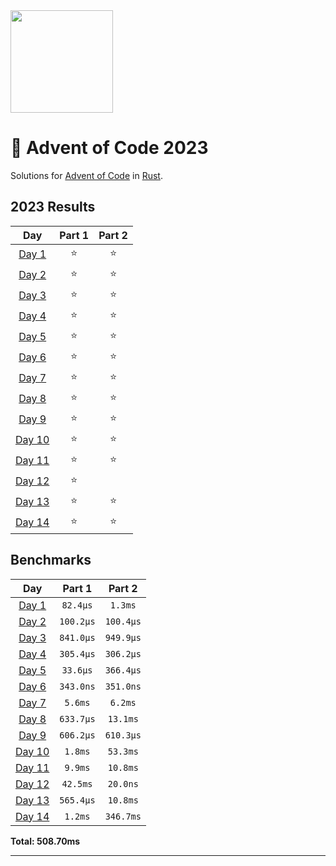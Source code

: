 <img src="./.assets/christmas_ferris.png" width="164">

# 🎄 Advent of Code 2023

Solutions for [Advent of Code](https://adventofcode.com/) in [Rust](https://www.rust-lang.org/).

<!--- advent_readme_stars table --->
## 2023 Results

| Day | Part 1 | Part 2 |
| :---: | :---: | :---: |
| [Day 1](https://adventofcode.com/2023/day/1) | ⭐ | ⭐ |
| [Day 2](https://adventofcode.com/2023/day/2) | ⭐ | ⭐ |
| [Day 3](https://adventofcode.com/2023/day/3) | ⭐ | ⭐ |
| [Day 4](https://adventofcode.com/2023/day/4) | ⭐ | ⭐ |
| [Day 5](https://adventofcode.com/2023/day/5) | ⭐ | ⭐ |
| [Day 6](https://adventofcode.com/2023/day/6) | ⭐ | ⭐ |
| [Day 7](https://adventofcode.com/2023/day/7) | ⭐ | ⭐ |
| [Day 8](https://adventofcode.com/2023/day/8) | ⭐ | ⭐ |
| [Day 9](https://adventofcode.com/2023/day/9) | ⭐ | ⭐ |
| [Day 10](https://adventofcode.com/2023/day/10) | ⭐ | ⭐ |
| [Day 11](https://adventofcode.com/2023/day/11) | ⭐ | ⭐ |
| [Day 12](https://adventofcode.com/2023/day/12) | ⭐ |   |
| [Day 13](https://adventofcode.com/2023/day/13) | ⭐ | ⭐ |
| [Day 14](https://adventofcode.com/2023/day/14) | ⭐ | ⭐ |
<!--- advent_readme_stars table --->

<!--- benchmarking table --->
## Benchmarks

| Day | Part 1 | Part 2 |
| :---: | :---: | :---:  |
| [Day 1](./src/bin/01.rs) | `82.4µs` | `1.3ms` |
| [Day 2](./src/bin/02.rs) | `100.2µs` | `100.4µs` |
| [Day 3](./src/bin/03.rs) | `841.0µs` | `949.9µs` |
| [Day 4](./src/bin/04.rs) | `305.4µs` | `306.2µs` |
| [Day 5](./src/bin/05.rs) | `33.6µs` | `366.4µs` |
| [Day 6](./src/bin/06.rs) | `343.0ns` | `351.0ns` |
| [Day 7](./src/bin/07.rs) | `5.6ms` | `6.2ms` |
| [Day 8](./src/bin/08.rs) | `633.7µs` | `13.1ms` |
| [Day 9](./src/bin/09.rs) | `606.2µs` | `610.3µs` |
| [Day 10](./src/bin/10.rs) | `1.8ms` | `53.3ms` |
| [Day 11](./src/bin/11.rs) | `9.9ms` | `10.8ms` |
| [Day 12](./src/bin/12.rs) | `42.5ms` | `20.0ns` |
| [Day 13](./src/bin/13.rs) | `565.4µs` | `10.8ms` |
| [Day 14](./src/bin/14.rs) | `1.2ms` | `346.7ms` |

**Total: 508.70ms**
<!--- benchmarking table --->

---
